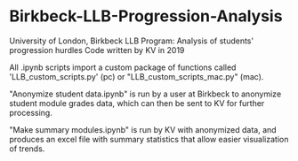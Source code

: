 # Birkbeck-LLB-Progression-Analysis
University of London, Birkbeck LLB Program: Analysis of students' progression hurdles
Code written by KV in 2019

All .ipynb scripts import a custom package of functions called 'LLB_custom_scripts.py' (pc) or "LLB_custom_scripts_mac.py" (mac). 

"Anonymize student data.ipynb" is run by a user at Birkbeck to anonymize student module grades data, which can then be sent to KV for further processing.

"Make summary modules.ipynb" is run by KV with anonymized data, and produces an excel file with summary statistics that allow easier visualization of trends.
